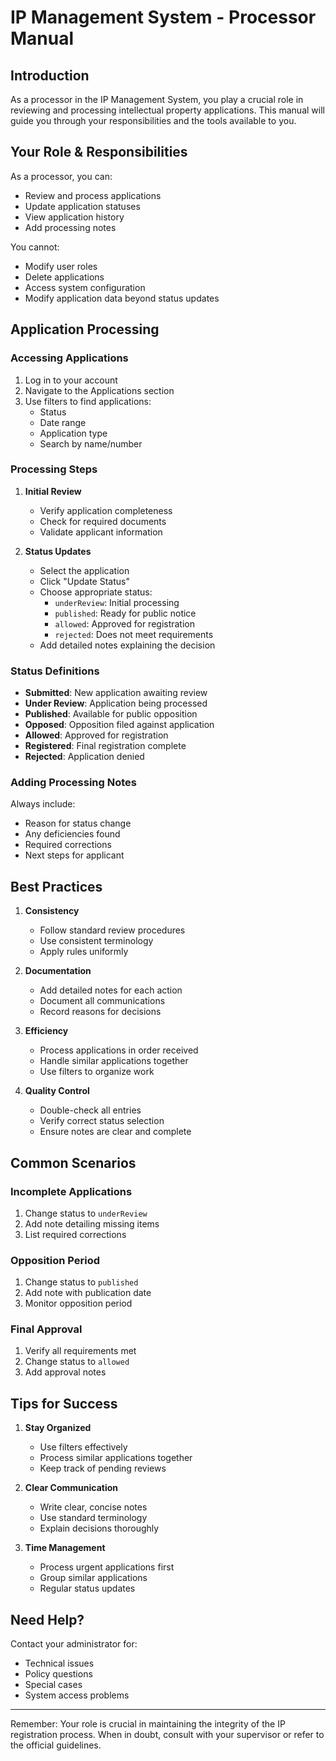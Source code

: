 # IP Management System - Processor Manual

## Introduction

As a processor in the IP Management System, you play a crucial role in reviewing and processing intellectual property applications. This manual will guide you through your responsibilities and the tools available to you.

## Your Role & Responsibilities

As a processor, you can:
- Review and process applications
- Update application statuses
- View application history
- Add processing notes

You cannot:
- Modify user roles
- Delete applications
- Access system configuration
- Modify application data beyond status updates

## Application Processing

### Accessing Applications

1. Log in to your account
2. Navigate to the Applications section
3. Use filters to find applications:
   - Status
   - Date range
   - Application type
   - Search by name/number

### Processing Steps

1. **Initial Review**
   - Verify application completeness
   - Check for required documents
   - Validate applicant information

2. **Status Updates**
   - Select the application
   - Click "Update Status"
   - Choose appropriate status:
     - `underReview`: Initial processing
     - `published`: Ready for public notice
     - `allowed`: Approved for registration
     - `rejected`: Does not meet requirements
   - Add detailed notes explaining the decision

### Status Definitions

- **Submitted**: New application awaiting review
- **Under Review**: Application being processed
- **Published**: Available for public opposition
- **Opposed**: Opposition filed against application
- **Allowed**: Approved for registration
- **Registered**: Final registration complete
- **Rejected**: Application denied

### Adding Processing Notes

Always include:
- Reason for status change
- Any deficiencies found
- Required corrections
- Next steps for applicant

## Best Practices

1. **Consistency**
   - Follow standard review procedures
   - Use consistent terminology
   - Apply rules uniformly

2. **Documentation**
   - Add detailed notes for each action
   - Document all communications
   - Record reasons for decisions

3. **Efficiency**
   - Process applications in order received
   - Handle similar applications together
   - Use filters to organize work

4. **Quality Control**
   - Double-check all entries
   - Verify correct status selection
   - Ensure notes are clear and complete

## Common Scenarios

### Incomplete Applications
1. Change status to `underReview`
2. Add note detailing missing items
3. List required corrections

### Opposition Period
1. Change status to `published`
2. Add note with publication date
3. Monitor opposition period

### Final Approval
1. Verify all requirements met
2. Change status to `allowed`
3. Add approval notes

## Tips for Success

1. **Stay Organized**
   - Use filters effectively
   - Process similar applications together
   - Keep track of pending reviews

2. **Clear Communication**
   - Write clear, concise notes
   - Use standard terminology
   - Explain decisions thoroughly

3. **Time Management**
   - Process urgent applications first
   - Group similar applications
   - Regular status updates

## Need Help?

Contact your administrator for:
- Technical issues
- Policy questions
- Special cases
- System access problems

---

Remember: Your role is crucial in maintaining the integrity of the IP registration process. When in doubt, consult with your supervisor or refer to the official guidelines.